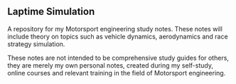 Laptime Simulation
--------------------------------------------------------------------------------------------------------------------------------------------------------------------------------------------------------------------------
A repository for my Motorsport engineering study notes. These notes will include theory on topics such as vehicle dynamics, aerodynamics and race strategy simulation.

These notes are not intended to be comprehensive study guides for others, they are merely my own personal notes, created during my self-study, online courses and relevant training in the field of Motorsport engineering.
